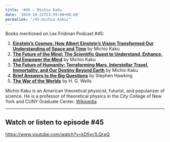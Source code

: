 ```yaml
---
title: '#45 – Michio Kaku'
date: '2019-10-22T23:59:00+00:00'
permalink: "/45-michio-kaku/"
---
```


Books mentioned on Lex Fridman Podcast #45:

1. <b><a href="https://amzn.to/3tH6OHc" target="_blank" rel="sponsored noopener noreferrer">Einstein’s Cosmos: How Albert Einstein’s Vision Transformed Our Understanding of Space and Time</a></b> by Michio Kaku
2. <b><a href="https://amzn.to/3AwMJqJ" target="_blank" rel="sponsored noopener noreferrer">The Future of the Mind: The Scientific Quest to Understand, Enhance, and Empower the Mind</a></b> by Michio Kaku
3. <b><a href="https://amzn.to/3EJ9nPh" target="_blank" rel="sponsored noopener noreferrer">The Future of Humanity: Terraforming Mars, Interstellar Travel, Immortality, and Our Destiny Beyond Earth</a></b> by Michio Kaku
4. <b><a href="https://amzn.to/3ELHWUU" target="_blank" rel="sponsored noopener noreferrer">Brief Answers to the Big Questions</a></b> by Stephen Hawking
5. <b><a href="https://amzn.to/3Gspa6p" target="_blank" rel="sponsored noopener noreferrer">The War of the Worlds</a></b> by H. G. Wells

<!--more-->

Michio Kaku is an American theoretical physicist, futurist, and popularizer of science. He is a professor of theoretical physics in the City College of New York and CUNY Graduate Center. <a href="https://en.wikipedia.org/wiki/Michio_Kaku" target="_blank">Wikipedia</a>

- - - - - -

## Watch or listen to episode #45

<https://www.youtube.com/watch?v=kD5yc1LQrpQ>